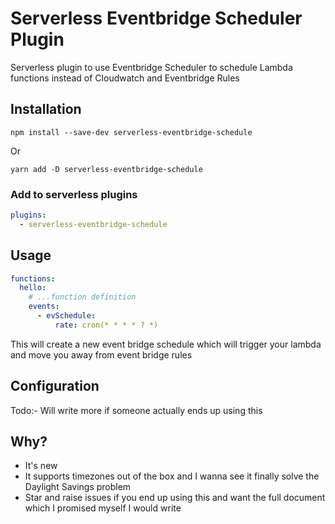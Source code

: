 # Serverless Eventbridge Scheduler Plugin

Serverless plugin to use Eventbridge Scheduler to schedule Lambda functions instead of Cloudwatch and Eventbridge Rules

## Installation

```bashrc
npm install --save-dev serverless-eventbridge-schedule
```

Or

```bashrc
yarn add -D serverless-eventbridge-schedule
```

### Add to serverless plugins

```yaml
plugins:
  - serverless-eventbridge-schedule
```

## Usage

```yaml
functions:
  hello:
    # ...function definition
    events:
      - evSchedule:
          rate: cron(* * * * ? *)
```

This will create a new event bridge schedule which will trigger your lambda and move you away from event bridge rules

## Configuration

Todo:- Will write more if someone actually ends up using this

## Why?

* It's new
* It supports timezones out of the box and I wanna see it finally solve the Daylight Savings problem
* Star and raise issues if you end up using this and want the full document which I promised myself I would write
